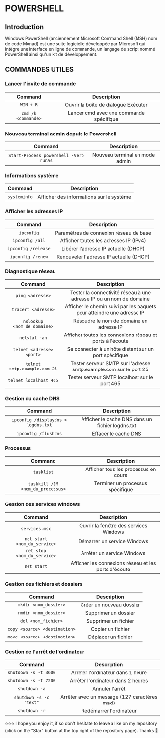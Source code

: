 # POWERSHELL
## Introduction
Windows PowerShell (anciennement Microsoft Command Shell (MSH) nom de code Monad) est une suite logicielle développée par Microsoft qui intègre une interface en ligne de commande, un langage de script nommé PowerShell ainsi qu'un kit de développement.
## COMMANDES UTILES
### Lancer l'invite de commande
| Command          | Description          |
| :--------------: | :------------------: |
|`WIN + R`| Ouvrir la boîte de dialogue Exécuter|
|`cmd /k <commande>`|Lancer cmd avec une commande spécifique|
### Nouveau terminal admin depuis le Powershell
| Command          | Description          |
| :--------------: | :------------------: |
|`Start-Process powershell -Verb runAs`|Nouveau terminal en mode admin|
### Informations système
| Command          | Description          |
| :--------------: | :------------------: |
|`systeminfo`|Afficher des informations sur le système|
### Afficher les adresses IP
| Command          | Description          |
| :--------------: | :------------------: |
|`ipconfig`|Paramètres de connexion réseau de base|
|`ipconfig /all`|Afficher toutes les adresses IP (IPv4)|
|`ipconfig /release`|Libérer l'adresse IP actuelle (DHCP)|
|`ipconfig /renew`|Renouveler l'adresse IP actuelle (DHCP)|
### Diagnostique réseau
| Command          | Description          |
| :--------------: | :------------------: |
|`ping <adresse>`|Tester la connectivité réseau à une adresse IP ou un nom de domaine|
|`tracert <adresse>`|Afficher le chemin suivi par les paquets pour atteindre une adresse IP|
|`nslookup <nom_de_domaine>`|Résoudre le nom de domaine en adresse IP|
|`netstat -an`|Afficher toutes les connexions réseau et ports à l'écoute|
|`telnet <adresse> <port>`|Se connecter à un hôte distant sur un port spécifique|
|`telnet smtp.example.com 25`|Tester serveur SMTP sur l'adresse smtp.example.com sur le port 25|
|`telnet localhost 465`|Tester serveur SMTP localhost sur le port 465|
### Gestion du cache DNS
| Command          | Description          |
| :--------------: | :------------------: |
|`ipconfig /displaydns > logdns.txt`|Afficher le cache DNS dans un fichier logdns.txt|
|`ipconfig /flushdns`|Effacer le cache DNS|
### Processus
| Command          | Description          |
| :--------------: | :------------------: |
|`tasklist`|Afficher tous les processus en cours|
|`taskkill /IM <nom_du_processus>`|Terminer un processus spécifique|
### Gestion des services windows
| Command          | Description          |
| :--------------: | :------------------: |
|`services.msc`|Ouvrir la fenêtre des services Windows|
|`net start <nom_du_service>`|Démarrer un service Windows|
|`net stop <nom_du_service>`|Arrêter un service Windows|
|`net start`|Afficher les connexions réseau et les ports d'écoute|
### Gestion des fichiers et dossiers
| Command          | Description          |
| :--------------: | :------------------: |
|`mkdir <nom_dossier>`|Créer un nouveau dossier|
|`rmdir <nom_dossier>`|Supprimer un dossier|
|`del <nom_fichier>`|Supprimer un fichier|
|`copy <source> <destination>`|Copier un fichier|
|`move <source> <destination>`|Déplacer un fichier|
### Gestion de l'arrêt de l'ordinateur
| Command          | Description          |
| :--------------: | :------------------: |
|`shutdown -s -t 3600`|Arrêter l'ordinateur dans 1 heure|
|`shutdown -s -t 7200`|Arrêter l'ordinateur dans 2 heures|
|`shutdown -a`|Annuler l'arrêt|
|`shutdown -s -c "text"`|Arrêter avec un message (127 caractères maxi)|
|`shutdown -r`|Redémarrer l'ordinateur|

⭐⭐⭐ I hope you enjoy it, if so don't hesitate to leave a like on my repository (click on the "Star" button at the top right of the repository page). Thanks 🤗
